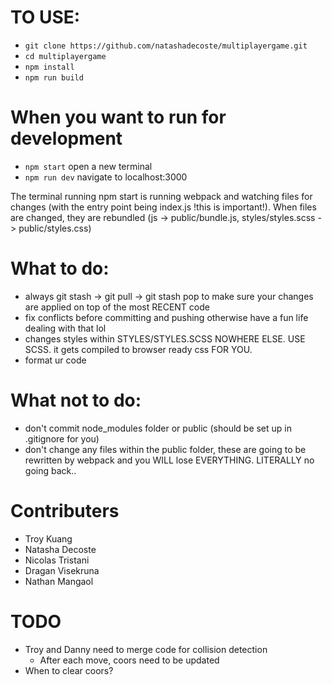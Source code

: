 # TO USE:

* `git clone https://github.com/natashadecoste/multiplayergame.git`
* `cd multiplayergame`
* `npm install`
* `npm run build`


# When you want to run for development

*  `npm start`
open a new terminal
*  `npm run dev`
navigate to localhost:3000


The terminal running npm start is running webpack and watching files for changes (with the entry point being index.js !this is important!). When files are changed, they are rebundled (js -> public/bundle.js, styles/styles.scss -> public/styles.css)



# What to do:
- always git stash -> git pull -> git stash pop to make sure your changes are applied on top of the most RECENT code
- fix conflicts before committing and pushing otherwise have a fun life dealing with that lol
- changes styles within STYLES/STYLES.SCSS NOWHERE ELSE. USE SCSS. it gets compiled to browser ready css FOR YOU. 
- format ur code


# What not to do:
- don't commit node_modules folder or public (should be set up in .gitignore for you)
- don't change any files within the public folder, these are going to be rewritten by webpack and you WILL lose EVERYTHING. LITERALLY no going back.. 

# Contributers
- Troy Kuang
- Natasha Decoste
- Nicolas Tristani
- Dragan Visekruna
- Nathan Mangaol

# TODO
- Troy and Danny need to merge code for collision detection 
    - After each move, coors need to be updated
- When to clear coors?
